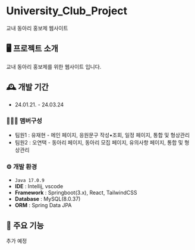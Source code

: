 # University_Club_Project
교내 동아리 홍보제 웹사이트


## 🖥️ 프로젝트 소개
교내 동아리 홍보제를 위한 웹사이트 입니다.
<br>

## 🕰️ 개발 기간
* 24.01.21. - 24.03.24

### 🧑‍🤝‍🧑 맴버구성
 - 팀원1 : 유재현 - 메인 페이지, 응원문구 작성•조회, 일정 페이지, 통합 및 형상관리
 - 팀원2 : 오연택 - 동아리 페이지, 동아리 모집 페이지, 유의사항 페이지, 통합 및 형상관리

### ⚙️ 개발 환경
- `Java 17.0.9`
- **IDE** : Intellij, vscode
- **Framework** : Springboot(3.x), React, TailwindCSS
- **Database** : MySQL(8.0.37)
- **ORM** : Spring Data JPA

## 📌 주요 기능
추가 예정
